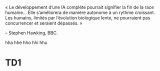 
« Le développement d’une IA complète pourrait signifier la fin de la race humaine… Elle s’améliorera de manière autonome à 
un rythme croissant. Les humains, limités par l’évolution biologique lente, ne pourraient pas concurrencer et seraient 
dépassés. »

– Stephen Hawking, BBC.


hha
hhe
hho
hhi
hhu

# TD1

